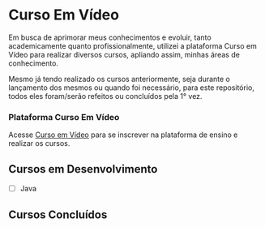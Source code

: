 # Curso Em Vídeo

Em busca de aprimorar meus conhecimentos e evoluir, tanto academicamente quanto profissionalmente, utilizei a plataforma Curso em Vídeo para realizar diversos cursos, apliando assim, minhas áreas de conhecimento. 

Mesmo já tendo realizado os cursos anteriormente, seja durante o lançamento dos mesmos ou quando foi necessário, para este repositório, todos eles foram/serão refeitos ou concluídos pela 1° vez.

### Plataforma Curso Em Vídeo

Acesse [Curso em Vídeo](cursoemvideo.com "Site Oficial") para se inscrever na plataforma de ensino e realizar os cursos.

## Cursos em Desenvolvimento

- [ ] Java

## Cursos Concluídos
